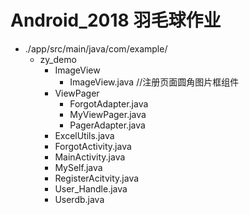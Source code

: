 Android_2018 羽毛球作业
======================
* ./app/src/main/java/com/example/
	* zy_demo
		* ImageView
			* ImageView.java //注册页面圆角图片框组件
		* ViewPager
			* ForgotAdapter.java
			* MyViewPager.java
			* PagerAdapter.java
		* ExcelUtils.java
		* ForgotActivity.java
		* MainActivity.java
		* MySelf.java
		* RegisterAcitvity.java
		* User_Handle.java
		* Userdb.java
